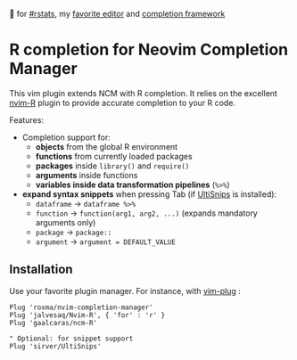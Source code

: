 :purple_heart: for [#rstats](https://twitter.com/search?q=%23rstats), my [favorite editor](https://neovim.io/) and [completion framework](https://github.com/roxma/nvim-completion-manager)

# R completion for Neovim Completion Manager

This vim plugin extends NCM with R completion. It relies on the excellent
[nvim-R](https://github.com/jalvesaq/Nvim-R) plugin to provide accurate
completion to your R code.

Features:

+ Completion support for:
    + **objects** from the global R environment
    + **functions** from currently loaded packages
    + **packages** inside `library()` and `require()`
    + **arguments** inside functions
    + **variables inside data transformation pipelines** (`%>%`)
+ **expand syntax snippets** when pressing Tab (if [UltiSnips](https://github.com/sirver/UltiSnips)
    is installed):
    + `dataframe` -> `dataframe %>% `
    + `function` -> `function(arg1, arg2, ...)` (expands mandatory arguments
        only)
    + `package` -> `package::`
    + `argument` -> `argument = DEFAULT_VALUE`

## Installation

Use your favorite plugin manager. For instance, with
[vim-plug](https://github.com/junegunn/vim-plug) :

```vim
Plug 'roxma/nvim-completion-manager'
Plug 'jalvesaq/Nvim-R', { 'for' : 'r' }
Plug 'gaalcaras/ncm-R'

" Optional: for snippet support
Plug 'sirver/UltiSnips'
```
